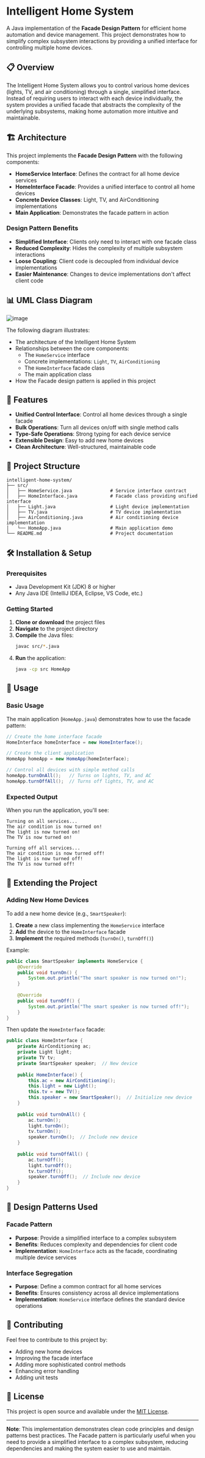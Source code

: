 # Intelligent Home System

A Java implementation of the **Facade Design Pattern** for efficient home automation and device management. This project demonstrates how to simplify complex subsystem interactions by providing a unified interface for controlling multiple home devices.

## 📋 Overview

The Intelligent Home System allows you to control various home devices (lights, TV, and air conditioning) through a single, simplified interface. Instead of requiring users to interact with each device individually, the system provides a unified facade that abstracts the complexity of the underlying subsystems, making home automation more intuitive and maintainable.

## 🏗️ Architecture

This project implements the **Facade Design Pattern** with the following components:

- **HomeService Interface**: Defines the contract for all home device services
- **HomeInterface Facade**: Provides a unified interface to control all home devices
- **Concrete Device Classes**: Light, TV, and AirConditioning implementations
- **Main Application**: Demonstrates the facade pattern in action

### Design Pattern Benefits

- **Simplified Interface**: Clients only need to interact with one facade class
- **Reduced Complexity**: Hides the complexity of multiple subsystem interactions
- **Loose Coupling**: Client code is decoupled from individual device implementations
- **Easier Maintenance**: Changes to device implementations don't affect client code

## 📊 UML Class Diagram

![image](https://github.com/user-attachments/assets/c49aa490-6d33-4491-9773-d45630d54481)

The following diagram illustrates:
- The architecture of the Intelligent Home System
- Relationships between the core components:
  - The `HomeService` interface
  - Concrete implementations: `Light`, `TV`, `AirConditioning`
  - The `HomeInterface` facade class
  - The main application class
- How the Facade design pattern is applied in this project

## 🚀 Features

- **Unified Control Interface**: Control all home devices through a single facade
- **Bulk Operations**: Turn all devices on/off with single method calls
- **Type-Safe Operations**: Strong typing for each device service
- **Extensible Design**: Easy to add new home devices
- **Clean Architecture**: Well-structured, maintainable code

## 📁 Project Structure

```
intelligent-home-system/
├── src/
│   ├── HomeService.java              # Service interface contract
│   ├── HomeInterface.java            # Facade class providing unified interface
│   ├── Light.java                    # Light device implementation
│   ├── TV.java                       # TV device implementation
│   ├── AirConditioning.java          # Air conditioning device implementation
│   └── HomeApp.java                  # Main application demo
└── README.md                         # Project documentation
```

## 🛠️ Installation & Setup

### Prerequisites

- Java Development Kit (JDK) 8 or higher
- Any Java IDE (IntelliJ IDEA, Eclipse, VS Code, etc.)

### Getting Started

1. **Clone or download** the project files
2. **Navigate** to the project directory
3. **Compile** the Java files:
   ```bash
   javac src/*.java
   ```
4. **Run** the application:
   ```bash
   java -cp src HomeApp
   ```

## 📖 Usage

### Basic Usage

The main application (`HomeApp.java`) demonstrates how to use the facade pattern:

```java
// Create the home interface facade
HomeInterface homeInterface = new HomeInterface();

// Create the client application
HomeApp homeApp = new HomeApp(homeInterface);

// Control all devices with simple method calls
homeApp.turnOnAll();   // Turns on lights, TV, and AC
homeApp.turnOffAll();  // Turns off lights, TV, and AC
```

### Expected Output

When you run the application, you'll see:

```
Turning on all services...
The air condition is now turned on!
The light is now turned on!
The TV is now turned on!

Turning off all services...
The air condition is now turned off!
The light is now turned off!
The TV is now turned off!
```

## 🔧 Extending the Project

### Adding New Home Devices

To add a new home device (e.g., `SmartSpeaker`):

1. **Create** a new class implementing the `HomeService` interface
2. **Add** the device to the `HomeInterface` facade
3. **Implement** the required methods (`turnOn()`, `turnOff()`)

Example:
```java
public class SmartSpeaker implements HomeService {
    @Override
    public void turnOn() {
        System.out.println("The smart speaker is now turned on!");
    }
    
    @Override
    public void turnOff() {
        System.out.println("The smart speaker is now turned off!");
    }
}
```

Then update the `HomeInterface` facade:
```java
public class HomeInterface {
    private AirConditioning ac;
    private Light light;
    private TV tv;
    private SmartSpeaker speaker;  // New device
    
    public HomeInterface() {
        this.ac = new AirConditioning();
        this.light = new Light();
        this.tv = new TV();
        this.speaker = new SmartSpeaker();  // Initialize new device
    }
    
    public void turnOnAll() {
        ac.turnOn();
        light.turnOn();
        tv.turnOn();
        speaker.turnOn();  // Include new device
    }
    
    public void turnOffAll() {
        ac.turnOff();
        light.turnOff();
        tv.turnOff();
        speaker.turnOff();  // Include new device
    }
}
```

## 🎯 Design Patterns Used

### Facade Pattern
- **Purpose**: Provide a simplified interface to a complex subsystem
- **Benefits**: Reduces complexity and dependencies for client code
- **Implementation**: `HomeInterface` acts as the facade, coordinating multiple device services

### Interface Segregation
- **Purpose**: Define a common contract for all home services
- **Benefits**: Ensures consistency across all device implementations
- **Implementation**: `HomeService` interface defines the standard device operations

## 🤝 Contributing

Feel free to contribute to this project by:
- Adding new home devices
- Improving the facade interface
- Adding more sophisticated control methods
- Enhancing error handling
- Adding unit tests

## 📄 License

This project is open source and available under the [MIT License](LICENSE).

---

**Note**: This implementation demonstrates clean code principles and design patterns best practices. The Facade pattern is particularly useful when you need to provide a simplified interface to a complex subsystem, reducing dependencies and making the system easier to use and maintain.
